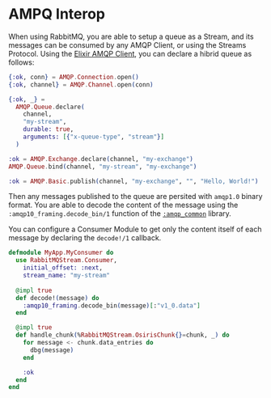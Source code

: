 # AMPQ Interop

When using RabbitMQ, you are able to setup a queue as a Stream, and its messages can be consumed by any AMQP Client, or using the Streams Protocol. Using the [Elixir AMQP Client](https://github.com/pma/amqp), you can declare a hibrid queue as follows:

```elixir
{:ok, conn} = AMQP.Connection.open()
{:ok, channel} = AMQP.Channel.open(conn)

{:ok, _} =
  AMQP.Queue.declare(
    channel,
    "my-stream",
    durable: true,
    arguments: [{"x-queue-type", "stream"}]
  )

:ok = AMQP.Exchange.declare(channel, "my-exchange")
AMQP.Queue.bind(channel, "my-stream", "my-exchange")

:ok = AMQP.Basic.publish(channel, "my-exchange", "", "Hello, World!")

```

Then any messages published to the queue are persited with `amqp1.0` binary format. You are able to decode the content of the message using the `:amqp10_framing.decode_bin/1` function of the [`:amqp_common`](https://hex.pm/packages/amqp10_common) library.

You can configure a Consumer Module to get only the content itself of each message by declaring the `decode!/1` callback.

```elixir
defmodule MyApp.MyConsumer do
  use RabbitMQStream.Consumer,
    initial_offset: :next,
    stream_name: "my-stream"
  
  @impl true
  def decode!(message) do
    :amqp10_framing.decode_bin(message)[:"v1_0.data"]
  end

  @impl true
  def handle_chunk(%RabbitMQStream.OsirisChunk{}=chunk, _) do
    for message <- chunk.data_entries do
      dbg(message)
    end

    :ok
  end
end
```
